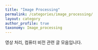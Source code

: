 ```yaml
---
title: "Image Processing"
permalink: /categories/image_processing/
layout: category
author_profile: true
taxonomy: Image_processing
---
```


영상 처리, 컴퓨터 비전 관련 글 모음입니다.